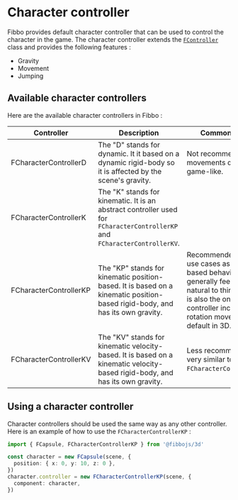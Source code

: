 # Character controller

Fibbo provides default character controller that can be used to control the character in the game. The character controller extends the [`FController`](/api/core/classes/FController) class and provides the following features :
- Gravity
- Movement
- Jumping

## Available character controllers

Here are the available character controllers in Fibbo :

| Controller            | Description                                                                                               | Common usage |
| --------------------- | --------------------------------------------------------------------------------------------------------- | ------------ |
| FCharacterControllerD | The "D" stands for dynamic. It it based on a dynamic rigid-body so it is affected by the scene's gravity. | Not recommended as movements do not feel game-like. |
| FCharacterControllerK | The "K" stands for kinematic. It is an abstract controller used for `FCharacterControllerKP` and `FCharacterControllerKV`. | |
| FCharacterControllerKP | The "KP" stands for kinematic position-based. It is based on a kinematic position-based rigid-body, and has its own gravity. | Recommended for most use cases as position-based behavior generally feel more natural to think about. It is also the only controller including rotation movements by default in 3D. |
| FCharacterControllerKV | The "KV" stands for kinematic velocity-based. It is based on a kinematic velocity-based rigid-body, and has its own gravity. | Less recommended but very similar to `FCharacterControllerKP`. |

## Using a character controller

Character controllers should be used the same way as any other controller. Here is an example of how to use the `FCharacterControllerKP` :

```typescript
import { FCapsule, FCharacterControllerKP } from '@fibbojs/3d'

const character = new FCapsule(scene, {
  position: { x: 0, y: 10, z: 0 },
})
character.controller = new FCharacterControllerKP(scene, {
  component: character,
})
```
